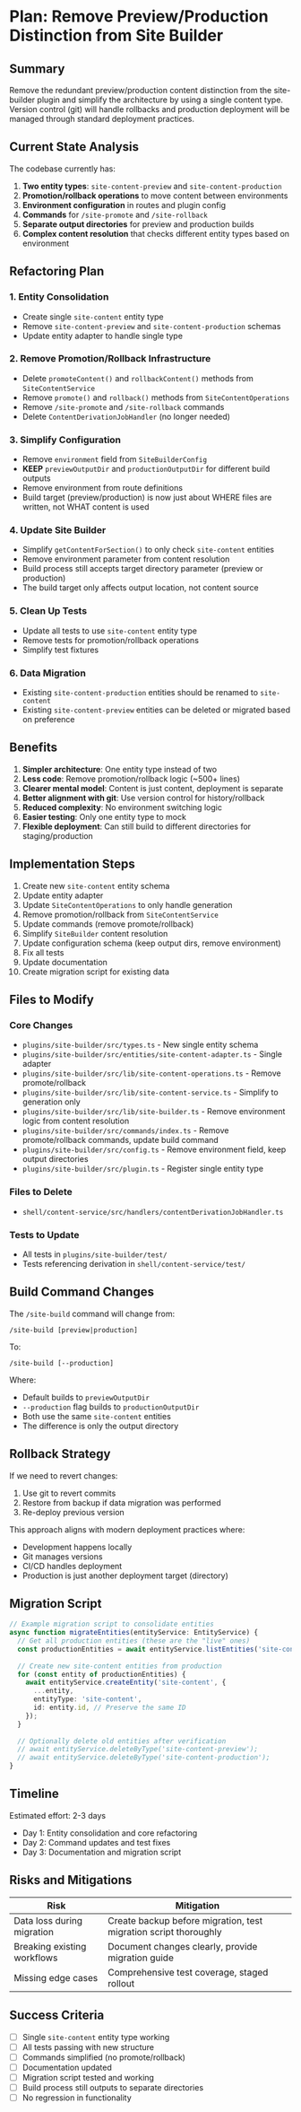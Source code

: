 # Plan: Remove Preview/Production Distinction from Site Builder

## Summary
Remove the redundant preview/production content distinction from the site-builder plugin and simplify the architecture by using a single content type. Version control (git) will handle rollbacks and production deployment will be managed through standard deployment practices.

## Current State Analysis

The codebase currently has:
1. **Two entity types**: `site-content-preview` and `site-content-production`
2. **Promotion/rollback operations** to move content between environments
3. **Environment configuration** in routes and plugin config
4. **Commands** for `/site-promote` and `/site-rollback`
5. **Separate output directories** for preview and production builds
6. **Complex content resolution** that checks different entity types based on environment

## Refactoring Plan

### 1. Entity Consolidation
- Create single `site-content` entity type
- Remove `site-content-preview` and `site-content-production` schemas
- Update entity adapter to handle single type

### 2. Remove Promotion/Rollback Infrastructure
- Delete `promoteContent()` and `rollbackContent()` methods from `SiteContentService`
- Remove `promote()` and `rollback()` methods from `SiteContentOperations`
- Remove `/site-promote` and `/site-rollback` commands
- Delete `ContentDerivationJobHandler` (no longer needed)

### 3. Simplify Configuration
- Remove `environment` field from `SiteBuilderConfig`
- **KEEP** `previewOutputDir` and `productionOutputDir` for different build outputs
- Remove environment from route definitions
- Build target (preview/production) is now just about WHERE files are written, not WHAT content is used

### 4. Update Site Builder
- Simplify `getContentForSection()` to only check `site-content` entities
- Remove environment parameter from content resolution
- Build process still accepts target directory parameter (preview or production)
- The build target only affects output location, not content source

### 5. Clean Up Tests
- Update all tests to use `site-content` entity type
- Remove tests for promotion/rollback operations
- Simplify test fixtures

### 6. Data Migration
- Existing `site-content-production` entities should be renamed to `site-content`
- Existing `site-content-preview` entities can be deleted or migrated based on preference

## Benefits

1. **Simpler architecture**: One entity type instead of two
2. **Less code**: Remove promotion/rollback logic (~500+ lines)
3. **Clearer mental model**: Content is just content, deployment is separate
4. **Better alignment with git**: Use version control for history/rollback
5. **Reduced complexity**: No environment switching logic
6. **Easier testing**: Only one entity type to mock
7. **Flexible deployment**: Can still build to different directories for staging/production

## Implementation Steps

1. Create new `site-content` entity schema
2. Update entity adapter
3. Update `SiteContentOperations` to only handle generation
4. Remove promotion/rollback from `SiteContentService`
5. Update commands (remove promote/rollback)
6. Simplify `SiteBuilder` content resolution
7. Update configuration schema (keep output dirs, remove environment)
8. Fix all tests
9. Update documentation
10. Create migration script for existing data

## Files to Modify

### Core Changes
- `plugins/site-builder/src/types.ts` - New single entity schema
- `plugins/site-builder/src/entities/site-content-adapter.ts` - Single adapter
- `plugins/site-builder/src/lib/site-content-operations.ts` - Remove promote/rollback
- `plugins/site-builder/src/lib/site-content-service.ts` - Simplify to generation only
- `plugins/site-builder/src/lib/site-builder.ts` - Remove environment logic from content resolution
- `plugins/site-builder/src/commands/index.ts` - Remove promote/rollback commands, update build command
- `plugins/site-builder/src/config.ts` - Remove environment field, keep output directories
- `plugins/site-builder/src/plugin.ts` - Register single entity type

### Files to Delete
- `shell/content-service/src/handlers/contentDerivationJobHandler.ts`

### Tests to Update
- All tests in `plugins/site-builder/test/`
- Tests referencing derivation in `shell/content-service/test/`

## Build Command Changes

The `/site-build` command will change from:
```
/site-build [preview|production]
```

To:
```
/site-build [--production]
```

Where:
- Default builds to `previewOutputDir`
- `--production` flag builds to `productionOutputDir`
- Both use the same `site-content` entities
- The difference is only the output directory

## Rollback Strategy

If we need to revert changes:
1. Use git to revert commits
2. Restore from backup if data migration was performed
3. Re-deploy previous version

This approach aligns with modern deployment practices where:
- Development happens locally
- Git manages versions
- CI/CD handles deployment
- Production is just another deployment target (directory)

## Migration Script

```typescript
// Example migration script to consolidate entities
async function migrateEntities(entityService: EntityService) {
  // Get all production entities (these are the "live" ones)
  const productionEntities = await entityService.listEntities('site-content-production');
  
  // Create new site-content entities from production
  for (const entity of productionEntities) {
    await entityService.createEntity('site-content', {
      ...entity,
      entityType: 'site-content',
      id: entity.id, // Preserve the same ID
    });
  }
  
  // Optionally delete old entities after verification
  // await entityService.deleteByType('site-content-preview');
  // await entityService.deleteByType('site-content-production');
}
```

## Timeline

Estimated effort: 2-3 days
- Day 1: Entity consolidation and core refactoring
- Day 2: Command updates and test fixes
- Day 3: Documentation and migration script

## Risks and Mitigations

| Risk | Mitigation |
|------|------------|
| Data loss during migration | Create backup before migration, test migration script thoroughly |
| Breaking existing workflows | Document changes clearly, provide migration guide |
| Missing edge cases | Comprehensive test coverage, staged rollout |

## Success Criteria

- [ ] Single `site-content` entity type working
- [ ] All tests passing with new structure
- [ ] Commands simplified (no promote/rollback)
- [ ] Documentation updated
- [ ] Migration script tested and working
- [ ] Build process still outputs to separate directories
- [ ] No regression in functionality